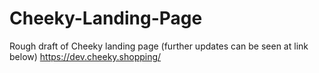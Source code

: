 # Cheeky-Landing-Page
Rough draft of Cheeky landing page (further updates can be seen at link below)
https://dev.cheeky.shopping/
